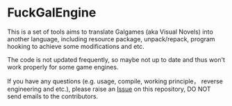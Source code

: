 # FuckGalEngine
This is a set of tools aims to translate Galgames (aka Visual Novels) into another language, including resource package, unpack/repack, program hooking to achieve some modifications and etc.

The code is not updated frequently, so maybe not up to date and thus won't work properly for some game engines.

If you have any questions (e.g. usage, compile, working principle， reverse engineering and etc.), please raise an [Issue](https://github.com/Inori/FuckGalEngine/issues) on this repository, DO NOT send emails to the contributors.
